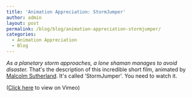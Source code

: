 ```yaml
---
title: 'Animation Appreciation: StormJumper'
author: admin
layout: post
permalink: /blog/blog/animation-appreciation-stormjumper/
categories:
  - Animation Appreciation
  - Blog
---
```

*As a planetary storm approaches, a lone shaman manages to avoid disaster.* That's the description of this incredible short film, animated by <a href="http://animalcolm.com/" target="_blank">Malcolm Sutherland</a>. It's called &#8216;StormJumper'. You need to watch it.



(<a href="http://vimeo.com/84346114" target="_blank">Click here</a> to view on Vimeo)